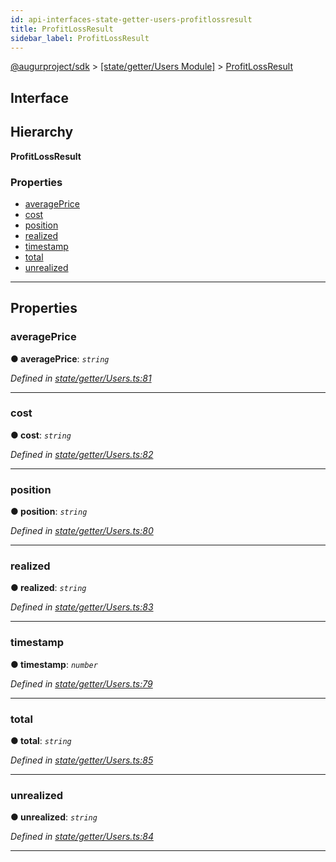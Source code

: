 ```yaml
---
id: api-interfaces-state-getter-users-profitlossresult
title: ProfitLossResult
sidebar_label: ProfitLossResult
---
```


[@augurproject/sdk](api-readme.md) > [[state/getter/Users Module]](api-modules-state-getter-users-module.md) > [ProfitLossResult](api-interfaces-state-getter-users-profitlossresult.md)

## Interface

## Hierarchy

**ProfitLossResult**

### Properties

* [averagePrice](api-interfaces-state-getter-users-profitlossresult.md#averageprice)
* [cost](api-interfaces-state-getter-users-profitlossresult.md#cost)
* [position](api-interfaces-state-getter-users-profitlossresult.md#position)
* [realized](api-interfaces-state-getter-users-profitlossresult.md#realized)
* [timestamp](api-interfaces-state-getter-users-profitlossresult.md#timestamp)
* [total](api-interfaces-state-getter-users-profitlossresult.md#total)
* [unrealized](api-interfaces-state-getter-users-profitlossresult.md#unrealized)

---

## Properties

<a id="averageprice"></a>

###  averagePrice

**● averagePrice**: *`string`*

*Defined in [state/getter/Users.ts:81](https://github.com/AugurProject/augur/blob/06e47ad207/packages/augur-sdk/src/state/getter/Users.ts#L81)*

___
<a id="cost"></a>

###  cost

**● cost**: *`string`*

*Defined in [state/getter/Users.ts:82](https://github.com/AugurProject/augur/blob/06e47ad207/packages/augur-sdk/src/state/getter/Users.ts#L82)*

___
<a id="position"></a>

###  position

**● position**: *`string`*

*Defined in [state/getter/Users.ts:80](https://github.com/AugurProject/augur/blob/06e47ad207/packages/augur-sdk/src/state/getter/Users.ts#L80)*

___
<a id="realized"></a>

###  realized

**● realized**: *`string`*

*Defined in [state/getter/Users.ts:83](https://github.com/AugurProject/augur/blob/06e47ad207/packages/augur-sdk/src/state/getter/Users.ts#L83)*

___
<a id="timestamp"></a>

###  timestamp

**● timestamp**: *`number`*

*Defined in [state/getter/Users.ts:79](https://github.com/AugurProject/augur/blob/06e47ad207/packages/augur-sdk/src/state/getter/Users.ts#L79)*

___
<a id="total"></a>

###  total

**● total**: *`string`*

*Defined in [state/getter/Users.ts:85](https://github.com/AugurProject/augur/blob/06e47ad207/packages/augur-sdk/src/state/getter/Users.ts#L85)*

___
<a id="unrealized"></a>

###  unrealized

**● unrealized**: *`string`*

*Defined in [state/getter/Users.ts:84](https://github.com/AugurProject/augur/blob/06e47ad207/packages/augur-sdk/src/state/getter/Users.ts#L84)*

___

